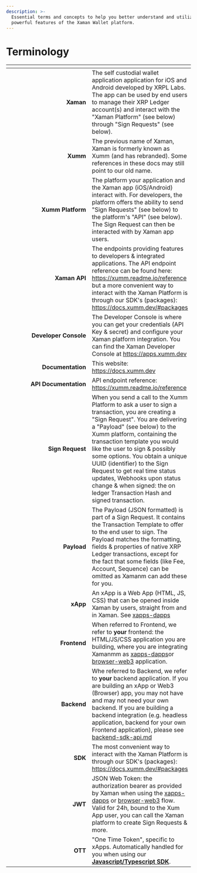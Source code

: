```yaml
---
description: >-
  Essential terms and concepts to help you better understand and utilize the
  powerful features of the Xaman Wallet platform.
---
```


# Terminology

<table data-header-hidden><thead><tr><th width="225" align="right"></th><th></th></tr></thead><tbody><tr><td align="right"><strong>Xaman</strong></td><td>The self custodial wallet application application for iOS and Android developed by XRPL Labs. The app can be used by end users to manage their XRP Ledger account(s) and interact with the "Xaman Platform" (see below) through "Sign Requests" (see below).</td></tr><tr><td align="right"><strong>Xumm</strong></td><td>The previous name of Xaman, Xaman is formerly known as Xumm (and has rebranded). Some references in these docs may still point to our old name.</td></tr><tr><td align="right"><strong>Xumm Platform</strong></td><td>The platform your application and the Xaman app (iOS/Android) interact with. For developers, the platform offers the ability to send "Sign Requests" (see below) to the platform's "API" (see below). The Sign Request can then be interacted with by Xaman app users.</td></tr><tr><td align="right"><strong>Xaman API</strong></td><td>The endpoints providing features to developers &#x26; integrated applications. The API endpoint reference can be found here: <a href="https://xumm.readme.io/reference">https://xumm.readme.io/reference</a> but a more convenient way to interact with the Xaman Platform is through our SDK's (packages): <a href="https://docs.xumm.dev/#packages">https://docs.xumm.dev/#packages</a></td></tr><tr><td align="right"><strong>Developer Console</strong></td><td>The Developer Console is where you can get your credentials (API Key &#x26; secret) and configure your Xaman platform integration. You can find the Xaman Developer Console at <a href="https://apps.xumm.dev/">https://apps.xumm.dev</a></td></tr><tr><td align="right"><strong>Documentation</strong></td><td>This website: <a href="https://docs.xumm.dev/">https://docs.xumm.dev</a></td></tr><tr><td align="right"><strong>API Documentation</strong></td><td>API endpoint reference: <a href="https://xumm.readme.io/reference">https://xumm.readme.io/reference</a></td></tr><tr><td align="right"><strong>Sign Request</strong></td><td>When you send a call to the Xumm Platform to ask a user to sign a transaction, you are creating a "Sign Request". You are delivering a "Payload" (see below) to the Xumm platform, containing the transaction template you would like the user to sign &#x26; possibly some options. You obtain a unique UUID (identifier) to the Sign Request to get real time status updates, Webhooks upon status change &#x26; when signed: the on ledger Transaction Hash and signed transaction.</td></tr><tr><td align="right"><strong>Payload</strong></td><td>The Payload (JSON formatted) is part of a Sign Request. It contains the Transaction Template to offer to the end user to sign. The Payload matches the formatting, fields &#x26; properties of native XRP Ledger transactions, except for the fact that some fields (like Fee, Account, Sequence) can be omitted as Xamanm can add these for you.</td></tr><tr><td align="right"><strong>xApp</strong></td><td>An xApp is a Web App (HTML, JS, CSS) that can be opened inside Xaman by users, straight from and in Xaman. See <a data-mention href="../environments/xapps-dapps/">xapps-dapps</a></td></tr><tr><td align="right"><strong>Frontend</strong></td><td>When referred to Frontend, we refer to <strong>your</strong> frontend: the HTML/JS/CSS application you are building, where you are integrating Xamanmm as <a data-mention href="../environments/xapps-dapps/">xapps-dapps</a>or <a data-mention href="../environments/browser-web3/">browser-web3</a> application.</td></tr><tr><td align="right"><strong>Backend</strong></td><td>Whe referred to Backend, we refer to <strong>your</strong> backend application. If you are building an xApp or Web3 (Browser) app, you may not have and may not need your own backend. If you are building a backend integration (e.g. headless application, backend for your own Frontend application), please see <a data-mention href="../environments/backend-sdk-api.md">backend-sdk-api.md</a></td></tr><tr><td align="right"><strong>SDK</strong></td><td>The most convenient way to interact with the Xaman Platform is through our SDK's (packages): <a href="https://docs.xumm.dev/#packages">https://docs.xumm.dev/#packages</a></td></tr><tr><td align="right"><strong>JWT</strong></td><td>JSON Web Token: the authorization bearer as provided by Xaman when using the <a data-mention href="../environments/xapps-dapps/">xapps-dapps</a> or <a data-mention href="../environments/browser-web3/">browser-web3</a> flow. Valid for 24h, bound to the Xum App user, you can call the Xaman platform to create Sign Requests &#x26; more.</td></tr><tr><td align="right"><strong>OTT</strong></td><td>"One Time Token", specific to xApps. Automatically handled for you when using our <a href="https://www.npmjs.com/package/xumm"><strong>Javascript/Typescript SDK</strong></a>.</td></tr></tbody></table>
